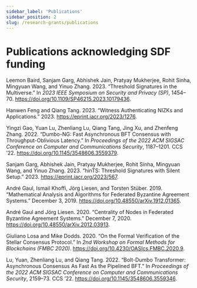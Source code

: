 ```yaml
---
sidebar_label: 'Publications'
sidebar_position: 2
slug: /research-grants/publications
---
```


# Publications acknowledging SDF funding

Leemon Baird, Sanjam Garg, Abhishek Jain, Pratyay Mukherjee, Rohit Sinha, Mingyuan Wang, and Yinuo Zhang. 2023. “Threshold Signatures in the Multiverse.” In *2023 IEEE Symposium on Security and Privacy (SP)*, 1454–70. https://doi.org/10.1109/SP46215.2023.10179436.

Hanwen Feng and Qiang Tang. 2023. “Witness Authenticating NIZKs and Applications.” 2023. https://eprint.iacr.org/2023/1276.

Yingzi Gao, Yuan Lu, Zhenliang Lu, Qiang Tang, Jing Xu, and Zhenfeng Zhang. 2022. “Dumbo-NG: Fast Asynchronous BFT Consensus with Throughput-Oblivious Latency.” In *Proceedings of the 2022 ACM SIGSAC Conference on Computer and Communications Security*, 1187–1201. CCS ’22. https://doi.org/10.1145/3548606.3559379.

Sanjam Garg, Abhishek Jain, Pratyay Mukherjee, Rohit Sinha, Mingyuan Wang, and Yinuo Zhang. 2023. “hinTS: Threshold Signatures with Silent Setup.” 2023. https://eprint.iacr.org/2023/567.

André Gaul, Ismail Khoffi, Jörg Liesen, and Torsten Stüber. 2019. “Mathematical Analysis and Algorithms for Federated Byzantine Agreement Systems.” December 3, 2019. https://doi.org/10.48550/arXiv.1912.01365.

André Gaul and Jörg Liesen. 2020. “Centrality of Nodes in Federated Byzantine Agreement Systems.” December 7, 2020. https://doi.org/10.48550/arXiv.2012.03913.

Giuliano Losa and Mike Dodds. 2020. “On the Formal Verification of the Stellar Consensus Protocol.” In *2nd Workshop on Formal Methods for Blockchains (FMBC 2020)*. https://doi.org/10.4230/OASIcs.FMBC.2020.9.

Lu, Yuan, Zhenliang Lu, and Qiang Tang. 2022. “Bolt-Dumbo Transformer: Asynchronous Consensus As Fast As the Pipelined BFT.” In *Proceedings of the 2022 ACM SIGSAC Conference on Computer and Communications Security*, 2159–73. CCS ’22.  https://doi.org/10.1145/3548606.3559346.
